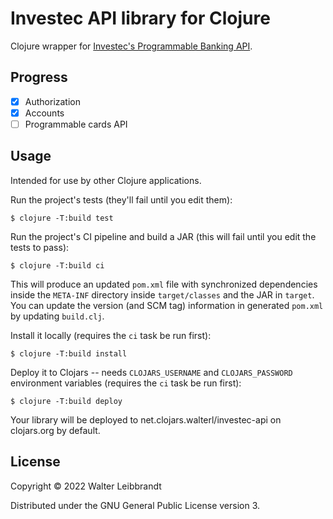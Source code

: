 # Investec API library for Clojure

Clojure wrapper for [Investec's Programmable Banking API](https://developer.investec.com/programmable-banking/).

## Progress

* [X] Authorization
* [X] Accounts
* [ ] Programmable cards API

## Usage

Intended for use by other Clojure applications.

Run the project's tests (they'll fail until you edit them):

    $ clojure -T:build test

Run the project's CI pipeline and build a JAR (this will fail until you edit the tests to pass):

    $ clojure -T:build ci

This will produce an updated `pom.xml` file with synchronized dependencies inside the `META-INF`
directory inside `target/classes` and the JAR in `target`. You can update the version (and SCM tag)
information in generated `pom.xml` by updating `build.clj`.

Install it locally (requires the `ci` task be run first):

    $ clojure -T:build install

Deploy it to Clojars -- needs `CLOJARS_USERNAME` and `CLOJARS_PASSWORD` environment
variables (requires the `ci` task be run first):

    $ clojure -T:build deploy

Your library will be deployed to net.clojars.walterl/investec-api on clojars.org by default.

## License

Copyright © 2022 Walter Leibbrandt

Distributed under the GNU General Public License version 3.

